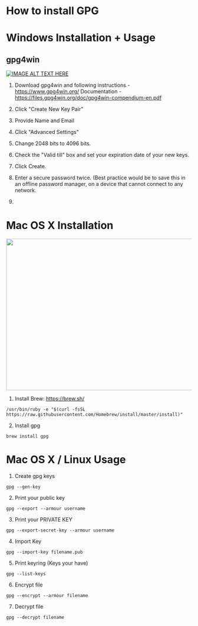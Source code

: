 # How to install GPG

# Windows Installation + Usage
## gpg4win
[![IMAGE ALT TEXT HERE](https://img.youtube.com/vi/j7WzLw-UKQ0/0.jpg)](https://www.youtube.com/watch?v=j7WzLw-UKQ0)

1. Download gpg4win and following instructions - https://www.gpg4win.org/
Documentation - https://files.gpg4win.org/doc/gpg4win-compendium-en.pdf

2. Click "Create New Key Pair"
3. Provide Name and Email
4. Click "Advanced Settings"
5. Change 2048 bits to 4096 bits.
6. Check the "Valid till" box and set your expiration date of your new keys.
7. Click Create.
8. Enter a secure password twice. (Best practice would be to save this in an offline password manager, on a device that cannot connect to any network.
9. 


# Mac OS X Installation

<a href="https://asciinema.org/a/eo3Vs5hzKAeRwoTZ2qXxMBlpc" target="_blank"><img src="https://asciinema.org/a/eo3Vs5hzKAeRwoTZ2qXxMBlpc.png" width=589 height=411 /></a>


1. Install Brew: https://brew.sh/
```
/usr/bin/ruby -e "$(curl -fsSL https://raw.githubusercontent.com/Homebrew/install/master/install)"
```

2. Install gpg
```
brew install gpg
```

# Mac OS X / Linux Usage 

1. Create gpg keys
```
gpg --gen-key
```

2. Print your public key
```
gpg --export --armour username
```

3. Print your PRIVATE KEY
```
gpg --export-secret-key --armour username
```

4. Import Key
```
gpg --import-key filename.pub
```

5. Print keyring (Keys your have)
```
gpg --list-keys
```

6. Encrypt file
```
gpg --encrypt --armour filename
```
7. Decrypt file
```
gpg --decrypt filename
```
